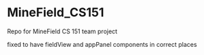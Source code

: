 # MineField_CS151
Repo for MineField CS 151 team project

fixed to have fieldView and appPanel components in correct places

